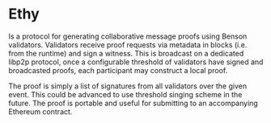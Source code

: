 # Ethy

Is a protocol for generating collaborative message proofs using Benson validators.
Validators receive proof requests via metadata in blocks (i.e. from the runtime) and sign a witness.
This is broadcast on a dedicated libp2p protocol, once a configurable threshold of validators have signed and
broadcasted proofs, each participant may construct a local proof.

The proof is simply a list of signatures from all validators over the given event.
This could be advanced to use threshold singing scheme in the future.
The proof is portable and useful for submitting to an accompanying Ethereum contract.
